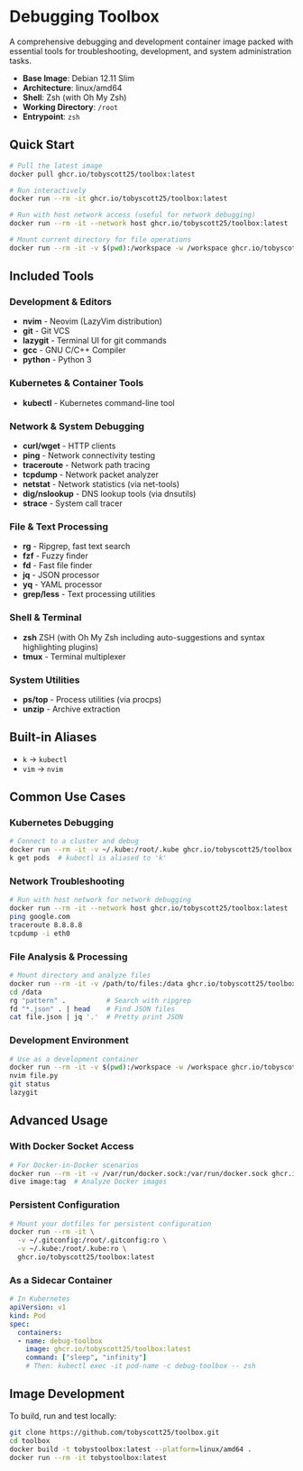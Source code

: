 # Debugging Toolbox

A comprehensive debugging and development container image packed with essential tools for troubleshooting, development, and system administration tasks.

- **Base Image**: Debian 12.11 Slim
- **Architecture**: linux/amd64
- **Shell**: Zsh (with Oh My Zsh)
- **Working Directory**: `/root`
- **Entrypoint**: `zsh`

## Quick Start

```sh
# Pull the latest image
docker pull ghcr.io/tobyscott25/toolbox:latest

# Run interactively
docker run --rm -it ghcr.io/tobyscott25/toolbox:latest

# Run with host network access (useful for network debugging)
docker run --rm -it --network host ghcr.io/tobyscott25/toolbox:latest

# Mount current directory for file operations
docker run --rm -it -v $(pwd):/workspace -w /workspace ghcr.io/tobyscott25/toolbox:latest
```

## Included Tools

### Development & Editors
- **nvim** - Neovim (LazyVim distribution)
- **git** - Git VCS
- **lazygit** - Terminal UI for git commands
- **gcc** - GNU C/C++ Compiler
- **python** - Python 3

### Kubernetes & Container Tools
- **kubectl** - Kubernetes command-line tool

### Network & System Debugging
- **curl/wget** - HTTP clients
- **ping** - Network connectivity testing
- **traceroute** - Network path tracing
- **tcpdump** - Network packet analyzer
- **netstat** - Network statistics (via net-tools)
- **dig/nslookup** - DNS lookup tools (via dnsutils)
- **strace** - System call tracer

### File & Text Processing
- **rg** - Ripgrep, fast text search
- **fzf** - Fuzzy finder
- **fd** - Fast file finder
- **jq** - JSON processor
- **yq** - YAML processor
- **grep/less** - Text processing utilities

### Shell & Terminal
- **zsh** ZSH (with Oh My Zsh including auto-suggestions and syntax highlighting plugins)
- **tmux** - Terminal multiplexer

### System Utilities
- **ps/top** - Process utilities (via procps)
- **unzip** - Archive extraction

## Built-in Aliases

- `k` → `kubectl`
- `vim` → `nvim`

## Common Use Cases

### Kubernetes Debugging
```sh
# Connect to a cluster and debug
docker run --rm -it -v ~/.kube:/root/.kube ghcr.io/tobyscott25/toolbox:latest
k get pods  # kubectl is aliased to 'k'
```

### Network Troubleshooting
```sh
# Run with host network for network debugging
docker run --rm -it --network host ghcr.io/tobyscott25/toolbox:latest
ping google.com
traceroute 8.8.8.8
tcpdump -i eth0
```

### File Analysis & Processing
```sh
# Mount directory and analyze files
docker run --rm -it -v /path/to/files:/data ghcr.io/tobyscott25/toolbox:latest
cd /data
rg "pattern" .          # Search with ripgrep
fd "*.json" . | head    # Find JSON files
cat file.json | jq '.'  # Pretty print JSON
```

### Development Environment
```sh
# Use as a development container
docker run --rm -it -v $(pwd):/workspace -w /workspace ghcr.io/tobyscott25/toolbox:latest
nvim file.py
git status
lazygit
```

## Advanced Usage

### With Docker Socket Access
```sh
# For Docker-in-Docker scenarios
docker run --rm -it -v /var/run/docker.sock:/var/run/docker.sock ghcr.io/tobyscott25/toolbox:latest
dive image:tag  # Analyze Docker images
```

### Persistent Configuration
```sh
# Mount your dotfiles for persistent configuration
docker run --rm -it \
  -v ~/.gitconfig:/root/.gitconfig:ro \
  -v ~/.kube:/root/.kube:ro \
  ghcr.io/tobyscott25/toolbox:latest
```

### As a Sidecar Container
```yaml
# In Kubernetes
apiVersion: v1
kind: Pod
spec:
  containers:
  - name: debug-toolbox
    image: ghcr.io/tobyscott25/toolbox:latest
    command: ["sleep", "infinity"]
    # Then: kubectl exec -it pod-name -c debug-toolbox -- zsh
```

## Image Development

To build, run and test locally:

```sh
git clone https://github.com/tobyscott25/toolbox.git
cd toolbox
docker build -t tobystoolbox:latest --platform=linux/amd64 .
docker run --rm -it tobystoolbox:latest
```
